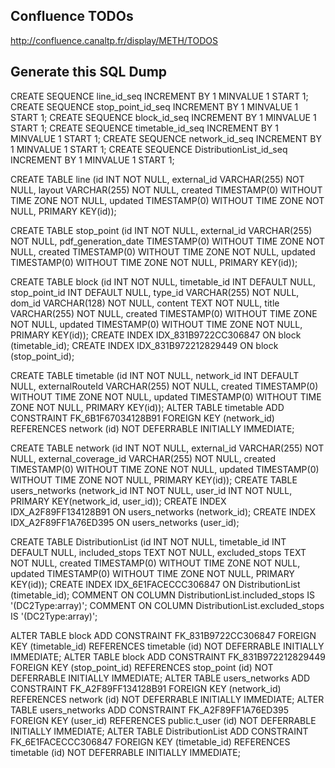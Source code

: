 
Confluence TODOs
-------------

http://confluence.canaltp.fr/display/METH/TODOS

Generate this SQL Dump
----------------------

CREATE SEQUENCE line_id_seq INCREMENT BY 1 MINVALUE 1 START 1;
CREATE SEQUENCE stop_point_id_seq INCREMENT BY 1 MINVALUE 1 START 1;
CREATE SEQUENCE block_id_seq INCREMENT BY 1 MINVALUE 1 START 1;
CREATE SEQUENCE timetable_id_seq INCREMENT BY 1 MINVALUE 1 START 1;
CREATE SEQUENCE network_id_seq INCREMENT BY 1 MINVALUE 1 START 1;
CREATE SEQUENCE DistributionList_id_seq INCREMENT BY 1 MINVALUE 1 START 1;

CREATE TABLE line (id INT NOT NULL, external_id VARCHAR(255) NOT NULL, layout VARCHAR(255) NOT NULL, created TIMESTAMP(0) WITHOUT TIME ZONE NOT NULL, updated TIMESTAMP(0) WITHOUT TIME ZONE NOT NULL, PRIMARY KEY(id));

CREATE TABLE stop_point (id INT NOT NULL, external_id VARCHAR(255) NOT NULL, pdf_generation_date TIMESTAMP(0) WITHOUT TIME ZONE NOT NULL, created TIMESTAMP(0) WITHOUT TIME ZONE NOT NULL, updated TIMESTAMP(0) WITHOUT TIME ZONE NOT NULL, PRIMARY KEY(id));

CREATE TABLE block (id INT NOT NULL, timetable_id INT DEFAULT NULL, stop_point_id INT DEFAULT NULL, type_id VARCHAR(255) NOT NULL, dom_id VARCHAR(128) NOT NULL, content TEXT NOT NULL, title VARCHAR(255) NOT NULL, created TIMESTAMP(0) WITHOUT TIME ZONE NOT NULL, updated TIMESTAMP(0) WITHOUT TIME ZONE NOT NULL, PRIMARY KEY(id));
CREATE INDEX IDX_831B9722CC306847 ON block (timetable_id);
CREATE INDEX IDX_831B972212829449 ON block (stop_point_id);

CREATE TABLE timetable (id INT NOT NULL, network_id INT DEFAULT NULL, externalRouteId VARCHAR(255) NOT NULL, created TIMESTAMP(0) WITHOUT TIME ZONE NOT NULL, updated TIMESTAMP(0) WITHOUT TIME ZONE NOT NULL, PRIMARY KEY(id));
ALTER TABLE timetable ADD CONSTRAINT FK_6B1F67034128B91 FOREIGN KEY (network_id) REFERENCES network (id) NOT DEFERRABLE INITIALLY IMMEDIATE;

CREATE TABLE network (id INT NOT NULL, external_id VARCHAR(255) NOT NULL, external_coverage_id VARCHAR(255) NOT NULL, created TIMESTAMP(0) WITHOUT TIME ZONE NOT NULL, updated TIMESTAMP(0) WITHOUT TIME ZONE NOT NULL, PRIMARY KEY(id));
CREATE TABLE users_networks (network_id INT NOT NULL, user_id INT NOT NULL, PRIMARY KEY(network_id, user_id));
CREATE INDEX IDX_A2F89FF134128B91 ON users_networks (network_id);
CREATE INDEX IDX_A2F89FF1A76ED395 ON users_networks (user_id);

CREATE TABLE DistributionList (id INT NOT NULL, timetable_id INT DEFAULT NULL, included_stops TEXT NOT NULL, excluded_stops TEXT NOT NULL, created TIMESTAMP(0) WITHOUT TIME ZONE NOT NULL, updated TIMESTAMP(0) WITHOUT TIME ZONE NOT NULL, PRIMARY KEY(id));
CREATE INDEX IDX_6E1FACECCC306847 ON DistributionList (timetable_id);
COMMENT ON COLUMN DistributionList.included_stops IS '(DC2Type:array)';
COMMENT ON COLUMN DistributionList.excluded_stops IS '(DC2Type:array)';

ALTER TABLE block ADD CONSTRAINT FK_831B9722CC306847 FOREIGN KEY (timetable_id) REFERENCES timetable (id) NOT DEFERRABLE INITIALLY IMMEDIATE;
ALTER TABLE block ADD CONSTRAINT FK_831B972212829449 FOREIGN KEY (stop_point_id) REFERENCES stop_point (id) NOT DEFERRABLE INITIALLY IMMEDIATE;
ALTER TABLE users_networks ADD CONSTRAINT FK_A2F89FF134128B91 FOREIGN KEY (network_id) REFERENCES network (id) NOT DEFERRABLE INITIALLY IMMEDIATE;
ALTER TABLE users_networks ADD CONSTRAINT FK_A2F89FF1A76ED395 FOREIGN KEY (user_id) REFERENCES public.t_user (id) NOT DEFERRABLE INITIALLY IMMEDIATE;
ALTER TABLE DistributionList ADD CONSTRAINT FK_6E1FACECCC306847 FOREIGN KEY (timetable_id) REFERENCES timetable (id) NOT DEFERRABLE INITIALLY IMMEDIATE;